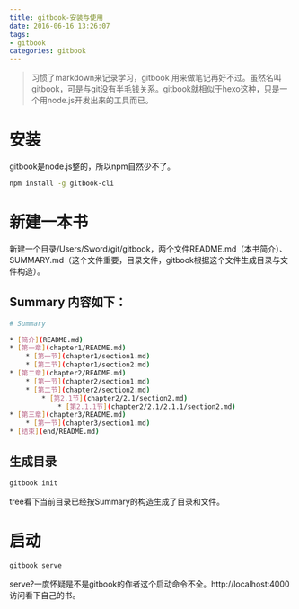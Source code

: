 ```yaml
---
title: gitbook-安装与使用 
date: 2016-06-16 13:26:07
tags:
- gitbook
categories: gitbook 
---
```


> 习惯了markdown来记录学习，gitbook 用来做笔记再好不过。虽然名叫gitbook，可是与git没有半毛钱关系。gitbook就相似于hexo这种，只是一个用node.js开发出来的工具而已。

# 安装
gitbook是node.js整的，所以npm自然少不了。
``` bash
npm install -g gitbook-cli
```

# 新建一本书
新建一个目录/Users/Sword/git/gitbook，两个文件README.md（本书简介）、SUMMARY.md（这个文件重要，目录文件，gitbook根据这个文件生成目录与文件构造）。
<!-- more -->
## Summary 内容如下：
``` bash
# Summary

* [简介](README.md)
* [第一章](chapter1/README.md)
    * [第一节](chapter1/section1.md)
    * [第二节](chapter1/section2.md)
* [第二章](chapter2/README.md)
    * [第一节](chapter2/section1.md)
    * [第二节](chapter2/section2.md)
        * [第2.1节](chapter2/2.1/section2.md)
            * [第2.1.1节](chapter2/2.1/2.1.1/section2.md)
* [第三章](chapter3/README.md)
    * [第一节](chapter3/section1.md)
* [结束](end/README.md)
```

## 生成目录
``` bash
gitbook init
```
tree看下当前目录已经按Summary的构造生成了目录和文件。

# 启动
``` bash
gitbook serve
```
serve?一度怀疑是不是gitbook的作者这个启动命令不全。http://localhost:4000 访问看下自己的书。


